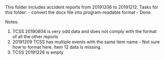 
This folder includes accident reports from 20191206 to 20191212.
Tasks for this folder: 
    - convert the docx file into program-readable format - Done.

Notes:
1) TCSS 20190804 is very odd data and does not comply with the format of all the other reports
2) 20191209 TCSS has multiple events with the same item name - Not sure how to format here. Item 12 data is missing.
3) TCSS 20191226 is empty